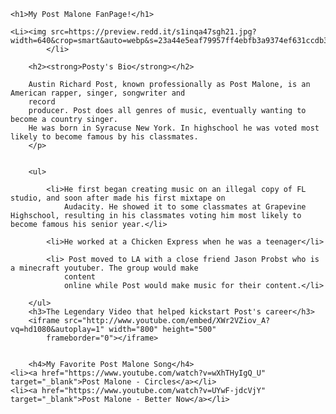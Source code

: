 <!DOCTYPE html>
<html lang="en">

<head>
    <meta charset="UTF-8" />
    <title>My Post Malone FanPage</title>
    <link rel="apple-touch-icon" sizes="57x57" href="apple-icon-57x57.png">
    <link rel="apple-touch-icon" sizes="60x60" href="apple-icon-60x60.png">
    <link rel="apple-touch-icon" sizes="72x72" href="apple-icon-72x72.png">
    <link rel="apple-touch-icon" sizes="76x76" href="apple-icon-76x76.png">
    <link rel="apple-touch-icon" sizes="114x114" href="apple-icon-114x114.png">
    <link rel="apple-touch-icon" sizes="120x120" href="apple-icon-120x120.png">
    <link rel="apple-touch-icon" sizes="144x144" href="apple-icon-144x144.png">
    <link rel="apple-touch-icon" sizes="152x152" href="apple-icon-152x152.png">
    <link rel="apple-touch-icon" sizes="180x180" href="apple-icon-180x180.png">
    <link rel="icon" type="image/png" sizes="192x192" href="android-icon-192x192.png">
    <link rel="icon" type="image/png" sizes="32x32" href="favicon-32x32.png">
    <link rel="icon" type="image/png" sizes="96x96" href="favicon-96x96.png">
    <link rel="icon" type="image/png" sizes="16x16" href="favicon-16x16.png">
    <link rel="manifest" href="manifest.json">
    <meta name="msapplication-TileColor" content="#ffffff">
    <meta name="msapplication-TileImage" content="ms-icon-144x144.png">
    <meta name="theme-color" content="#ffffff">
</head>


<Body>


    <h1>My Post Malone FanPage!</h1>

    <Li><img src=https://preview.redd.it/s1inqa47sgh21.jpg?width=640&crop=smart&auto=webp&s=23a44e5eaf79957ff4ebfb3a9374ef631ccdb38b
            </li>

        <h2><strong>Posty's Bio</strong></h2>

        Austin Richard Post, known professionally as Post Malone, is an American rapper, singer, songwriter and
        record
        producer. Post does all genres of music, eventually wanting to become a country singer.
        He was born in Syracuse New York. In highschool he was voted most likely to become famous by his classmates.
        </p>


        <ul>

            <li>He first began creating music on an illegal copy of FL studio, and soon after made his first mixtape on
                Audacity. He showed it to some classmates at Grapevine Highschool, resulting in his classmates voting him most likely to become famous his senior year.</li>

            <li>He worked at a Chicken Express when he was a teenager</li>

            <li> Post moved to LA with a close friend Jason Probst who is a minecraft youtuber. The group would make
                content
                online while Post would make music for their content.</li>

        </ul>
        <h3>The Legendary Video that helped kickstart Post's career</h3>
        <iframe src="http://www.youtube.com/embed/XWr2VZiov_A?vq=hd1080&autoplay=1" width="800" height="500"
            frameborder="0"></iframe>


        <h4>My Favorite Post Malone Song</h4>
    <li><a href="https://www.youtube.com/watch?v=wXhTHyIgQ_U" target="_blank">Post Malone - Circles</a></li>
    <li><a href="https://www.youtube.com/watch?v=UYwF-jdcVjY" target="_blank">Post Malone - Better Now</a></li>

</Body>
